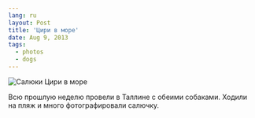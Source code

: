 ```yaml
---
lang: ru
layout: Post
title: 'Цири в море'
date: Aug 9, 2013
tags:
  - photos
  - dogs
---
```


![Салюки Цири в море](photo://2013-08-03_3733_Artem_Sapegin)

Всю прошлую неделю провели в Таллине с обеими собаками. Ходили на пляж и много фотографировали салючку.
